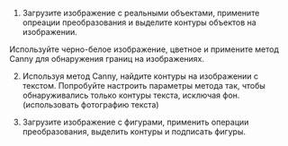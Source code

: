 1. Загрузите изображение с реальными объектами, примените опреации преобразования и выделите контуры объектов на изображении.

Используйте черно-белое изображение, цветное и примените метод Canny для обнаружения границ на изображениях.

2. Используя метод Canny, найдите контуры на изображении с текстом. Попробуйте настроить параметры метода так, чтобы обнаруживались только контуры текста, исключая фон. (использовать фотографию текста)

3. Загрузите изображение с фигурами, применить операции преобразования, выделить контуры и подписать фигуры.